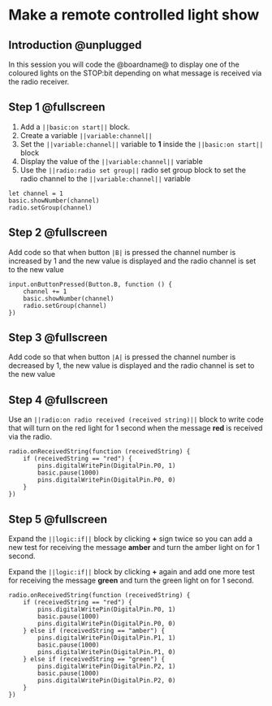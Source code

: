 # Make a remote controlled light show

## Introduction @unplugged

In this session you will code the @boardname@ to display one of the coloured lights on the STOP:bit depending on what message is received via the radio receiver.

## Step 1 @fullscreen

1. Add a ``||basic:on start||`` block.
2. Create a variable ``||variable:channel||``
3. Set the ``||variable:channel||`` variable to **1** inside the ``||basic:on start||`` block
4. Display the value of the ``||variable:channel||`` variable
5. Use the ``||radio:radio set group||`` radio set group block to set the radio channel to the ``||variable:channel||`` variable

```blocks
let channel = 1
basic.showNumber(channel)
radio.setGroup(channel)

```

## Step 2 @fullscreen

Add code so that when button ``|B|`` is pressed the channel number is increased by 1 and the new value is displayed and the radio channel is set to the new value

```blocks
input.onButtonPressed(Button.B, function () {
    channel += 1
    basic.showNumber(channel)
    radio.setGroup(channel)
})
```
## Step 3 @fullscreen

Add code so that when button ``|A|`` is pressed the channel number is decreased by 1, the new value is displayed and the radio channel is set to the new value

## Step 4 @fullscreen

Use an ``||radio:on radio received (received string)||`` block to write code that will turn on the red light for 1 second when the message **red** is received via the radio.

```blocks
radio.onReceivedString(function (receivedString) {
    if (receivedString == "red") {
        pins.digitalWritePin(DigitalPin.P0, 1)
        basic.pause(1000)
        pins.digitalWritePin(DigitalPin.P0, 0)
    }
})
```

## Step 5 @fullscreen

Expand the ``||logic:if||`` block by clicking  **+** sign twice so you can add a new test for receiving the message **amber** and turn the amber light on for 1 second.

Expand the ``||logic:if||`` block by clicking  **+** again and add one more test for receiving the message **green** and turn the green light on for 1 second.

```blocks
radio.onReceivedString(function (receivedString) {
    if (receivedString == "red") {
        pins.digitalWritePin(DigitalPin.P0, 1)
        basic.pause(1000)
        pins.digitalWritePin(DigitalPin.P0, 0)
    } else if (receivedString == "amber") {
        pins.digitalWritePin(DigitalPin.P1, 1)
        basic.pause(1000)
        pins.digitalWritePin(DigitalPin.P1, 0)
    } else if (receivedString == "green") {
        pins.digitalWritePin(DigitalPin.P2, 1)
        basic.pause(1000)
        pins.digitalWritePin(DigitalPin.P2, 0)
    }
})
```